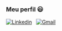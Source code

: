 ### Meu perfil 😃


[![Linkedin](https://img.shields.io/badge/-Lemuel%20Coelho%20Zara-031CA6?style=flat&logo=Linkedin&logoColor=white)](https://www.linkedin.com/in/lemuelZara/)
&nbsp;
[![Gmail](https://img.shields.io/badge/-lemuel.czara@gmail.com-031CA6?style=flat&logo=Gmail&logoColor=white)](mailto:lemuel.czara@gmail.com)
